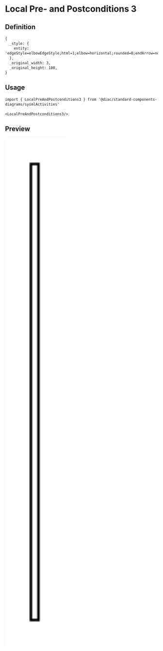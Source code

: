 # Local Pre- and Postconditions 3

## Definition

```
{
  _style: { 
    entity: 'edgeStyle=elbowEdgeStyle;html=1;elbow=horizontal;rounded=0;endArrow=none;',
  },
  _original_width: 3,
  _original_height: 180,
}
```

## Usage

```
import { LocalPreAndPostconditions3 } from '@diac/standard-components-diagrams/sysmlActivities'

<LocalPreAndPostconditions3/>
```

## Preview

<img src="./local-pre-and-postconditions-3.png" width="200"/>
